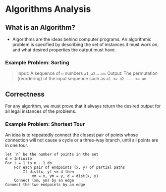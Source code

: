 # Algorithms Analysis

## What is an Algorithm?
- Algorithms are the ideas behind computer programs.
An algorithmic problem is specified by describing the set of instances it must work on, and what desired properties the output must have.

### Example Problem: Sorting
> Input: A sequence of `n` numbers `a1`, `a2`... `an`.
> Output: The permutation (reordering) of the input sequence such as `a1 <= a2 ... <= an`.

## Correctness
For any algorithm, we must prove that it always return the desired output for all legal instances of the problems.

### Example Problem: Shortest Tour
An idea is to repeatedly connect the closest pair of points whose connection will not cause a cycle or a three-way branch, until all points are in one tour.
```
let `n` be the number of points in the set
d = Infinite
For i = 1 to n - 1 do
	For each pair of endpoints (x, y) of partial paths
		If dist(x, y) <= d then
			xm = x, ym = y, d = dist(x, y)
	Connect (xm, ym) by an edge
Connect the two endpoints by an edge
```

